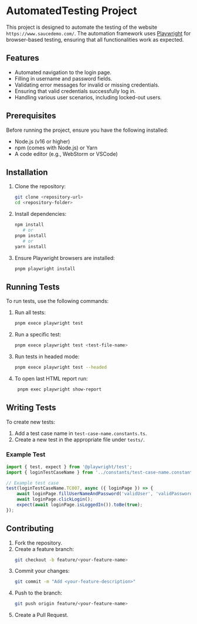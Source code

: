 # AutomatedTesting Project

This project is designed to automate the testing of the website `https://www.saucedemo.com/`. The automation framework uses [Playwright](https://playwright.dev/) for browser-based testing, ensuring that all functionalities work as expected.

## Features
- Automated navigation to the login page.
- Filling in username and password fields.
- Validating error messages for invalid or missing credentials.
- Ensuring that valid credentials successfully log in.
- Handling various user scenarios, including locked-out users.

## Prerequisites

Before running the project, ensure you have the following installed:
- Node.js (v16 or higher)
- npm (comes with Node.js) or Yarn
- A code editor (e.g., WebStorm or VSCode)

## Installation

1. Clone the repository:
   ```bash
   git clone <repository-url>
   cd <repository-folder>
   ```

2. Install dependencies:
   ```bash
   npm install
      # or
   pnpm install
      # or
   yarn install
   ```

3. Ensure Playwright browsers are installed:
   ```bash
   pnpm playwright install
   ```

## Running Tests

To run tests, use the following commands:

1. Run all tests:
   ```bash
   pnpm exece playwright test
   ```

2. Run a specific test:
   ```bash
   pnpm exece playwright test <test-file-name>
   ```

3. Run tests in headed mode:
   ```bash
   pnpm exece playwright test --headed
   ```

4. To open last HTML report run:
   ```bash
    pnpm exec playwright show-report
   ```

## Writing Tests

To create new tests:

1. Add a test case name in `test-case-name.constants.ts`.
2. Create a new test in the appropriate file under `tests/`.

### Example Test

```typescript
import { test, expect } from '@playwright/test';
import { loginTestCaseName } from '../constants/test-case-name.constants';

// Example test case
test(loginTestCaseName.TC007, async ({ loginPage }) => {
    await loginPage.fillUserNameAndPassword('validUser', 'validPassword');
    await loginPage.clickLogin();
    expect(await loginPage.isLoggedIn()).toBe(true);
});
```

## Contributing

1. Fork the repository.
2. Create a feature branch:
   ```bash
   git checkout -b feature/<your-feature-name>
   ```
3. Commit your changes:
   ```bash
   git commit -m "Add <your-feature-description>"
   ```
4. Push to the branch:
   ```bash
   git push origin feature/<your-feature-name>
   ```
5. Create a Pull Request.

